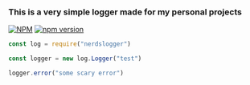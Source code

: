 ### This is a **very** simple logger made for my personal projects

[![NPM](https://nodei.co/npm/<package>.png?mini=true)](https://npmjs.org/package/nerdslogger)
[![npm version](https://badge.fury.io/js/nerdslogger.svg)](https://badge.fury.io/js/nerdslogger)

```js
const log = require("nerdslogger")

const logger = new log.Logger("test")

logger.error("some scary error")
```
